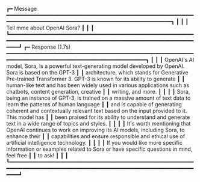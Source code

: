 ┏━ Message ━━━━━━━━━━━━━━━━━━━━━━━━━━━━━━━━━━━━━━━━━━━━━━━━━━━━━━━━━━━━━━━━━━━━━━━━━━━━━━━━━━━━━━━━━━━━━━━━━━━━━━━━━━━━━━━┓
┃                                                                                                                         ┃
┃ Tell mme about OpenAI Sora?                                                                                             ┃
┃                                                                                                                         ┃
┗━━━━━━━━━━━━━━━━━━━━━━━━━━━━━━━━━━━━━━━━━━━━━━━━━━━━━━━━━━━━━━━━━━━━━━━━━━━━━━━━━━━━━━━━━━━━━━━━━━━━━━━━━━━━━━━━━━━━━━━━━┛
┏━ Response (1.7s) ━━━━━━━━━━━━━━━━━━━━━━━━━━━━━━━━━━━━━━━━━━━━━━━━━━━━━━━━━━━━━━━━━━━━━━━━━━━━━━━━━━━━━━━━━━━━━━━━━━━━━━━┓
┃                                                                                                                         ┃
┃ OpenAI's AI model, Sora, is a powerful text-generating model developed by OpenAI. Sora is based on the GPT-3            ┃
┃ architecture, which stands for Generative Pre-trained Transformer 3. GPT-3 is known for its ability to generate         ┃
┃ human-like text and has been widely used in various applications such as chatbots, content generation, creative         ┃
┃ writing, and more.                                                                                                      ┃
┃                                                                                                                         ┃
┃ Sora, being an instance of GPT-3, is trained on a massive amount of text data to learn the patterns of human language   ┃
┃ and is capable of generating coherent and contextually relevant text based on the input provided to it. This model has  ┃
┃ been praised for its ability to understand and generate text in a wide range of topics and styles.                      ┃
┃                                                                                                                         ┃
┃ It's worth mentioning that OpenAI continues to work on improving its AI models, including Sora, to enhance their        ┃
┃ capabilities and ensure responsible and ethical use of artificial intelligence technology.                              ┃
┃                                                                                                                         ┃
┃ If you would like more specific information or examples related to Sora or have specific questions in mind, feel free   ┃
┃ to ask!                                                                                                                 ┃
┃                                                                                                                         ┃
┗━━━━━━━━━━━━━━━━━━━━━━━━━━━━━━━━━━━━━━━━━━━━━━━━━━━━━━━━━━━━━━━━━━━━━━━━━━━━━━━━━━━━━━━━━━━━━━━━━━━━━━━━━━━━━━━━━━━━━━━━━┛